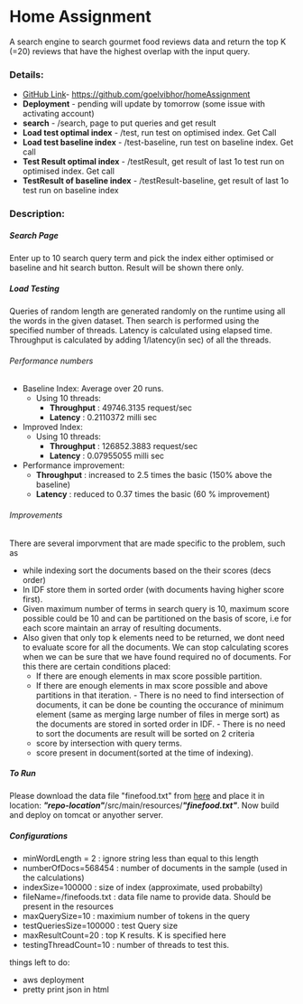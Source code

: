 # Home Assignment
 A search engine to search gourmet food reviews data and return the top K (=20) reviews that have the highest overlap with the input query.

### Details:
  - [GitHub Link](https://github.com/goelvibhor/homeAssignment)- https://github.com/goelvibhor/homeAssignment
  - **Deployment** - pending will update by tomorrow (some issue with activating account)
  - **search** - <baseUrl>/search,  page to put queries and get result
  - **Load test optimal index** - <baseUrl>/test, run test on optimised index. Get Call
  - **Load test baseline index** - <baseUrl>/test-baseline, run test on baseline index. Get call
  - **Test Result optimal index** - <baseUrl>/testResult, get result of last 1o test run on optimised index. Get call
  - **TestResult of baseline index** -  <baseUrl>/testResult-baseline, get result of last 1o test run on baseline index
  
### Description:

##### Search Page
Enter up to 10 search query term and pick the index either optimised or baseline and hit search button. Result will be shown there only.

##### Load Testing 
   Queries of random length are generated randomly on the runtime using all the words in the given dataset. Then search is performed using the specified number of threads. Latency is calculated using elapsed time. Throughput is calculated by adding 1/latency(in sec) of all the threads.

###### Performance numbers
 - Baseline Index: Average over 20 runs. 
    - Using 10 threads: 
        - **Throughput** : 49746.3135 request/sec
        - **Latency** : 0.2110372 milli sec
 - Improved Index: 
    - Using 10 threads: 
        - **Throughput** : 126852.3883 request/sec
        - **Latency** : 0.07955055 milli sec
 - Performance improvement:
     - **Throughput** : increased to 2.5 times the basic (150% above the baseline)
     - **Latency** : reduced to 0.37 times the basic (60 % improvement)
###### Improvements
There are several imporvment that are made specific to the problem, such as
   - while indexing sort the documents based on the their scores (decs order)
   - In IDF store them in sorted order (with documents having higher score first).
   - Given maximum number of terms in search query is 10, maximum score possible could be 10 and can be partitioned on the basis of score, i.e for each score maintain an array of resulting documents.
   - Also given that only top k elements need to be returned, we dont need to evaluate score for all the documents. We can stop calculating scores when we can be sure that we have found required no of documents. For this there are certain conditions placed:
        - If there are enough elements in max score possible partition.
        - If there are enough elements in max score possible and above partitions in that iteration.
    - There is no need to find intersection of documents, it can be done be counting the occurance of minimum element (same as merging large number of files in merge sort) as the documents are stored in sorted order in IDF.
    - There is no need to sort the documents are result will be sorted on 2 criteria
        - score by intersection with query terms.
        - score present in document(sorted at the time of indexing).


##### To Run
Please download the data file "finefood.txt" from [here](https://drive.google.com/file/d/0B8_VSW2-5XmpSTNlZXV4cVdLRUE/view) and place it in location: ***"repo-location"***/src/main/resources/***"finefood.txt"***. Now build and deploy on tomcat or anyother server.
##### Configurations
 - minWordLength = 2 : ignore string less than equal to this length
 - numberOfDocs=568454 : number of documents in the sample (used in the calculations)
 - indexSize=100000 : size of index (approximate, used probabilty)
 - fileName=/finefoods.txt : data file name to provide data. Should be present in the resources 
 - maxQuerySize=10 : maximium number of tokens in the query
 - testQueriesSize=100000 : test Query size
 - maxResultCount=20 : top K results. K is specified here
 - testingThreadCount=10 : number of threads to test this.


things left to do:
   - aws deployment
   - pretty print json in html
 
